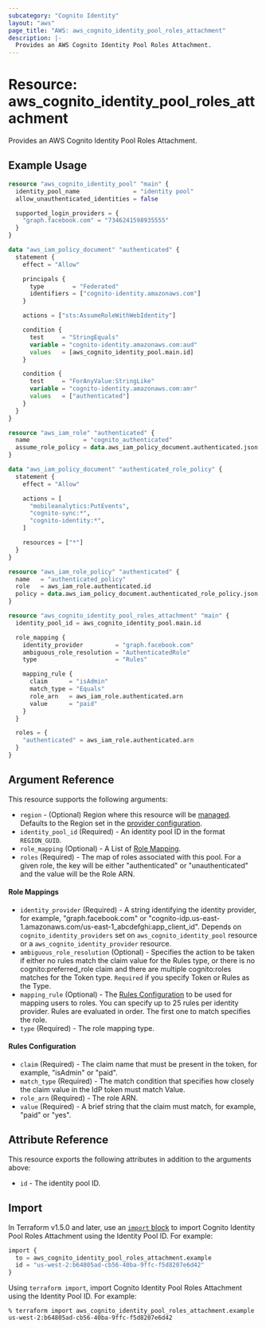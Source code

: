 ```yaml
---
subcategory: "Cognito Identity"
layout: "aws"
page_title: "AWS: aws_cognito_identity_pool_roles_attachment"
description: |-
  Provides an AWS Cognito Identity Pool Roles Attachment.
---
```


# Resource: aws_cognito_identity_pool_roles_attachment

Provides an AWS Cognito Identity Pool Roles Attachment.

## Example Usage

```terraform
resource "aws_cognito_identity_pool" "main" {
  identity_pool_name               = "identity pool"
  allow_unauthenticated_identities = false

  supported_login_providers = {
    "graph.facebook.com" = "7346241598935555"
  }
}

data "aws_iam_policy_document" "authenticated" {
  statement {
    effect = "Allow"

    principals {
      type        = "Federated"
      identifiers = ["cognito-identity.amazonaws.com"]
    }

    actions = ["sts:AssumeRoleWithWebIdentity"]

    condition {
      test     = "StringEquals"
      variable = "cognito-identity.amazonaws.com:aud"
      values   = [aws_cognito_identity_pool.main.id]
    }

    condition {
      test     = "ForAnyValue:StringLike"
      variable = "cognito-identity.amazonaws.com:amr"
      values   = ["authenticated"]
    }
  }
}

resource "aws_iam_role" "authenticated" {
  name               = "cognito_authenticated"
  assume_role_policy = data.aws_iam_policy_document.authenticated.json
}

data "aws_iam_policy_document" "authenticated_role_policy" {
  statement {
    effect = "Allow"

    actions = [
      "mobileanalytics:PutEvents",
      "cognito-sync:*",
      "cognito-identity:*",
    ]

    resources = ["*"]
  }
}

resource "aws_iam_role_policy" "authenticated" {
  name   = "authenticated_policy"
  role   = aws_iam_role.authenticated.id
  policy = data.aws_iam_policy_document.authenticated_role_policy.json
}

resource "aws_cognito_identity_pool_roles_attachment" "main" {
  identity_pool_id = aws_cognito_identity_pool.main.id

  role_mapping {
    identity_provider         = "graph.facebook.com"
    ambiguous_role_resolution = "AuthenticatedRole"
    type                      = "Rules"

    mapping_rule {
      claim      = "isAdmin"
      match_type = "Equals"
      role_arn   = aws_iam_role.authenticated.arn
      value      = "paid"
    }
  }

  roles = {
    "authenticated" = aws_iam_role.authenticated.arn
  }
}
```

## Argument Reference

This resource supports the following arguments:

* `region` - (Optional) Region where this resource will be [managed](https://docs.aws.amazon.com/general/latest/gr/rande.html#regional-endpoints). Defaults to the Region set in the [provider configuration](https://registry.terraform.io/providers/hashicorp/aws/latest/docs#aws-configuration-reference).
* `identity_pool_id` (Required) - An identity pool ID in the format `REGION_GUID`.
* `role_mapping` (Optional) - A List of [Role Mapping](#role-mappings).
* `roles` (Required) - The map of roles associated with this pool. For a given role, the key will be either "authenticated" or "unauthenticated" and the value will be the Role ARN.

#### Role Mappings

* `identity_provider` (Required) - A string identifying the identity provider, for example, "graph.facebook.com" or "cognito-idp.us-east-1.amazonaws.com/us-east-1_abcdefghi:app_client_id". Depends on `cognito_identity_providers` set on `aws_cognito_identity_pool` resource or a `aws_cognito_identity_provider` resource.
* `ambiguous_role_resolution` (Optional) - Specifies the action to be taken if either no rules match the claim value for the Rules type, or there is no cognito:preferred_role claim and there are multiple cognito:roles matches for the Token type. `Required` if you specify Token or Rules as the Type.
* `mapping_rule` (Optional) - The [Rules Configuration](#rules-configuration) to be used for mapping users to roles. You can specify up to 25 rules per identity provider. Rules are evaluated in order. The first one to match specifies the role.
* `type` (Required) - The role mapping type.

#### Rules Configuration

* `claim` (Required) - The claim name that must be present in the token, for example, "isAdmin" or "paid".
* `match_type` (Required) - The match condition that specifies how closely the claim value in the IdP token must match Value.
* `role_arn` (Required) - The role ARN.
* `value` (Required) - A brief string that the claim must match, for example, "paid" or "yes".

## Attribute Reference

This resource exports the following attributes in addition to the arguments above:

* `id` - The identity pool ID.

## Import

In Terraform v1.5.0 and later, use an [`import` block](https://developer.hashicorp.com/terraform/language/import) to import Cognito Identity Pool Roles Attachment using the Identity Pool ID. For example:

```terraform
import {
  to = aws_cognito_identity_pool_roles_attachment.example
  id = "us-west-2:b64805ad-cb56-40ba-9ffc-f5d8207e6d42"
}
```

Using `terraform import`, import Cognito Identity Pool Roles Attachment using the Identity Pool ID. For example:

```console
% terraform import aws_cognito_identity_pool_roles_attachment.example us-west-2:b64805ad-cb56-40ba-9ffc-f5d8207e6d42
```
